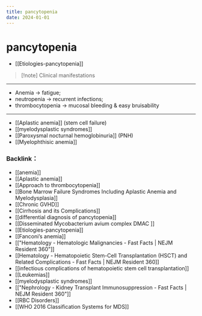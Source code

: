 ```yaml
---
title: pancytopenia
date: 2024-01-01
---
```

# pancytopenia

* [[Etiologies-pancytopenia]]

> [!note] Clinical manifestations
>

---

* Anemia → fatigue;
* neutropenia → recurrent infections;
* thrombocytopenia → mucosal bleeding & easy bruisability

---

* [[Aplastic anemia]] (stem cell failure)
* [[myelodysplastic syndromes]]
* [[Paroxysmal nocturnal hemoglobinuria]] (PNH)
* [[Myelophthisic anemia]]

### Backlink：

- [[anemia]]
- [[Aplastic anemia]]
- [[Approach to thrombocytopenia]]
- [[Bone Marrow Failure Syndromes Including Aplastic Anemia and Myelodysplasia]]
- [[Chronic GVHD]]
- [[Cirrhosis and its Complications]]
- [[differential diagnosis of pancytopenia]]
- [[Disseminated Mycobacterium avium complex  DMAC ]]
- [[Etiologies-pancytopenia]]
- [[Fanconi’s anemia]]
- [["Hematology - Hematologic Malignancies - Fast Facts | NEJM Resident 360"]]
- [[Hematology - Hematopoietic Stem-Cell Transplantation (HSCT) and Related Complications - Fast Facts | NEJM Resident 360]]
- [[infectious complications of hematopoietic stem cell transplantation]]
- [[Leukemias]]
- [[myelodysplastic syndromes]]
- [["Nephrology - Kidney Transplant Immunosuppression - Fast Facts | NEJM Resident 360"]]
- [[RBC Disorders]]
- [[WHO 2016 Classification Systems for MDS]]
